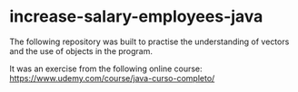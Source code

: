 # increase-salary-employees-java

The following repository was built to practise the understanding of vectors and the use of objects in the program. 

It was an exercise from the following online course: https://www.udemy.com/course/java-curso-completo/
